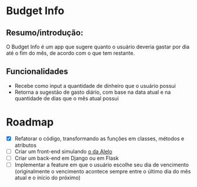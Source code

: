 # Budget Info

## Resumo/introdução:

O Budget Info é um app que sugere quanto o usuário deveria gastar por dia até o fim do mês, de acordo com o que tem restante.

## Funcionalidades

* Recebe como input a quantidade de dinheiro que o usuário possui
* Retorna a sugestão de gasto diário, com base na data atual e na quantidade de dias que o mês atual possui

# Roadmap

- [x] Refatorar o código, transformando as funções em classes, métodos e atributos
- [ ] Criar um front-end simulando [o da Alelo](https://www.meualelo.com.br/static/media/bannerapp_screen3.c744cff0.png)
- [ ] Criar um back-end em Django ou em Flask
- [ ] Implementar a feature em que o usuário escolhe seu dia de vencimento (originalmente o vencimento acontece sempre entre o último dia do mês atual e o início do próximo)